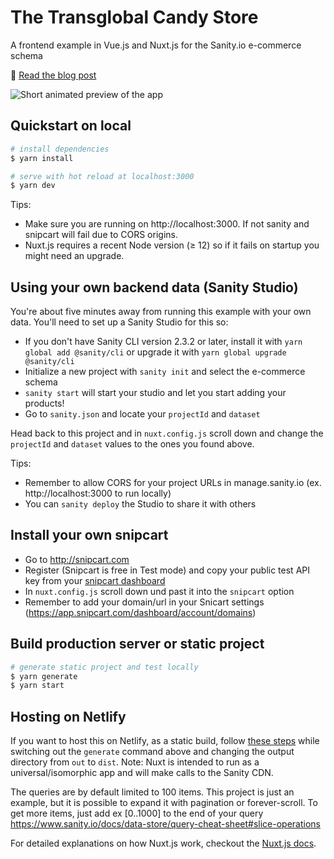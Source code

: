# The Transglobal Candy Store

A frontend example in Vue.js and Nuxt.js for the Sanity.io e-commerce schema

🔗 [Read the blog post](https://www.sanity.io/blog/e-commerce-vue-nuxt-snipcart)

![Short animated preview of the app](https://public.sanity.io/github-assets/snipcart-for-github.gif 'Short animated preview of the app')

## Quickstart on local

```bash
# install dependencies
$ yarn install

# serve with hot reload at localhost:3000
$ yarn dev
```

Tips:

- Make sure you are running on http://localhost:3000. If not sanity and snipcart will fail due to CORS origins.
- Nuxt.js requires a recent Node version (≥ 12) so if it fails on startup you might need an upgrade.

## Using your own backend data (Sanity Studio)

You're about five minutes away from running this example with your own data. You'll need to set up a Sanity Studio for this so:

- If you don't have Sanity CLI version 2.3.2 or later, install it with `yarn global add @sanity/cli` or upgrade it with `yarn global upgrade @sanity/cli`
- Initialize a new project with `sanity init` and select the e-commerce schema
- `sanity start` will start your studio and let you start adding your products!
- Go to `sanity.json` and locate your `projectId` and `dataset`

Head back to this project and in `nuxt.config.js` scroll down and change the `projectId` and `dataset` values to the ones you found above.

Tips:

- Remember to allow CORS for your project URLs in manage.sanity.io (ex. http://localhost:3000 to run locally)
- You can `sanity deploy` the Studio to share it with others

## Install your own snipcart

- Go to http://snipcart.com
- Register (Snipcart is free in Test mode) and copy your public test API key from your [snipcart dashboard](https://app.snipcart.com/dashboard/account/credentials)
- In `nuxt.config.js` scroll down und past it into the `snipcart` option
- Remember to add your domain/url in your Snicart settings (https://app.snipcart.com/dashboard/account/domains)

## Build production server or static project

```bash
# generate static project and test locally
$ yarn generate
$ yarn start
```

## Hosting on Netlify

If you want to host this on Netlify, as a static build, follow [these steps](https://www.sanity.io/blog/tutorial-host-your-sanity-based-next-js-project-on-netlify#3-deploy-your-blog-on-netlify) while switching out the `generate` command above and changing the output directory from `out` to `dist`. Note: Nuxt is intended to run as a universal/isomorphic app and will make calls to the Sanity CDN.

The queries are by default limited to 100 items. This project is just an example, but it is possible to expand it with pagination or forever-scroll. To get more items, just add ex [0..1000] to the end of your query https://www.sanity.io/docs/data-store/query-cheat-sheet#slice-operations

For detailed explanations on how Nuxt.js work, checkout the [Nuxt.js docs](https://nuxtjs.org).
